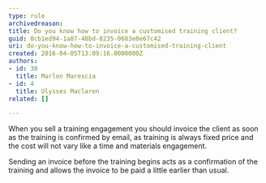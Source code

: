 ```yaml
---
type: rule
archivedreason: 
title: Do you know how to invoice a customised training client?
guid: 0cb1ed94-1a07-48bd-8235-0683e0e67c42
uri: do-you-know-how-to-invoice-a-customised-training-client
created: 2016-04-05T13:09:16.0000000Z
authors:
- id: 30
  title: Marlon Marescia
- id: 4
  title: Ulysses Maclaren
related: []

---
```


When you sell a training engagement you should invoice the client as soon as the training is confirmed by email, as training is always fixed price and the cost will not vary like a time and materials engagement.

<!--endintro-->

Sending an invoice before the training begins acts as a confirmation of the training and allows the invoice to be paid a little earlier than usual.
